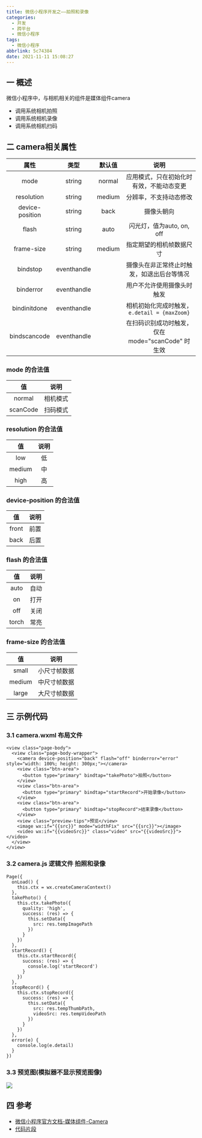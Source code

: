 ```yaml
---
title: 微信小程序开发之——拍照和录像
categories:
  - 开发
  - 跨平台
  - 微信小程序
tags:
  - 微信小程序
abbrlink: 5c74384
date: 2021-11-11 15:08:27
---
```

## 一 概述

微信小程序中，与相机相关的组件是媒体组件camera

* 调用系统相机拍照
* 调用系统相机录像
* 调用系统相机扫码

<!--more-->

## 二 camera相关属性

|      属性       |    类型     | 默认值 |                       说明                        |
| :-------------: | :---------: | :----: | :-----------------------------------------------: |
|      mode       |   string    | normal |     应用模式，只在初始化时有效，不能动态变更      |
|   resolution    |   string    | medium |              分辨率，不支持动态修改               |
| device-position |   string    |  back  |                    摄像头朝向                     |
|      flash      |   string    |  auto  |             闪光灯，值为auto, on, off             |
|   frame-size    |   string    | medium |             指定期望的相机帧数据尺寸              |
|    bindstop     | eventhandle |        |    摄像头在非正常终止时触发，如退出后台等情况     |
|    binderror    | eventhandle |        |            用户不允许使用摄像头时触发             |
|  bindinitdone   | eventhandle |        |   相机初始化完成时触发，`e.detail = {maxZoom}`    |
|  bindscancode   | eventhandle |        | 在扫码识别成功时触发，仅在 mode="scanCode" 时生效 |

### mode 的合法值

|    值    |   说明   |
| :------: | :------: |
|  normal  | 相机模式 |
| scanCode | 扫码模式 |

### resolution 的合法值

|   值   | 说明 |
| :----: | :--: |
|  low   |  低  |
| medium |  中  |
|  high  |  高  |

### device-position 的合法值

|  值   | 说明 |
| :---: | :--: |
| front | 前置 |
| back  | 后置 |

### flash 的合法值

|  值   | 说明 |
| :---: | :--: |
| auto  | 自动 |
|  on   | 打开 |
|  off  | 关闭 |
| torch | 常亮 |

### frame-size 的合法值

|   值   |     说明     |
| :----: | :----------: |
| small  | 小尺寸帧数据 |
| medium | 中尺寸帧数据 |
| large  | 大尺寸帧数据 |

## 三 示例代码

### 3.1 camera.wxml 布局文件

```
<view class="page-body">
  <view class="page-body-wrapper">
    <camera device-position="back" flash="off" binderror="error" style="width: 100%; height: 300px;"></camera>
    <view class="btn-area">
      <button type="primary" bindtap="takePhoto">拍照</button>
    </view>
    <view class="btn-area">
      <button type="primary" bindtap="startRecord">开始录像</button>
    </view>
    <view class="btn-area">
      <button type="primary" bindtap="stopRecord">结束录像</button>
    </view>
    <view class="preview-tips">预览</view>
    <image wx:if="{{src}}" mode="widthFix" src="{{src}}"></image>
    <video wx:if="{{videoSrc}}" class="video" src="{{videoSrc}}"></video>
  </view>
</view>
```

### 3.2 camera.js 逻辑文件 拍照和录像

```
Page({
  onLoad() {
    this.ctx = wx.createCameraContext()
  },
  takePhoto() {
    this.ctx.takePhoto({
      quality: 'high',
      success: (res) => {
        this.setData({
          src: res.tempImagePath
        })
      }
    })
  },
  startRecord() {
    this.ctx.startRecord({
      success: (res) => {
        console.log('startRecord')
      }
    })
  },
  stopRecord() {
    this.ctx.stopRecord({
      success: (res) => {
        this.setData({
          src: res.tempThumbPath,
          videoSrc: res.tempVideoPath
        })
      }
    })
  },
  error(e) {
    console.log(e.detail)
  }
})
```

### 3.3 预览图(模拟器不显示预览图像)
![][1]

## 四 参考
* [微信小程序官方文档-媒体组件-Camera](https://developers.weixin.qq.com/miniprogram/dev/component/camera.html)
* [代码片段](https://developers.weixin.qq.com/s/VBZ3Jim26zYu)


[1]:https://cdn.jsdelivr.net/gh/PGzxc/CDN@master/blog-wechat/wechat-camera-preview.png

